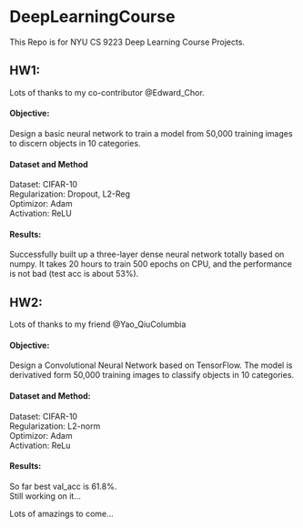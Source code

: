 # DeepLearningCourse  

This Repo is for NYU CS 9223 Deep Learning Course Projects.  


## HW1:   
Lots of thanks to my co-contributor @Edward_Chor.   
#### Objective:   
Design a basic neural network to train a model from 50,000 training images to discern objects in 10 categories.  
#### Dataset and Method
Dataset: CIFAR-10  
Regularization: Dropout, L2-Reg  
Optimizor: Adam  
Activation: ReLU


#### Results:
Successfully built up a three-layer dense neural network totally based on numpy. It takes 20 hours to train 500 epochs on CPU, and the performance is not bad (test acc is about 53%).  

## HW2:
Lots of thanks to my friend @Yao_QiuColumbia
#### Objective:
Design a Convolutional Neural Network based on TensorFlow. The model is derivatived form 50,000 training images to classify objects in 10 categories.
#### Dataset and Method:
Dataset: CIFAR-10  
Regularization: L2-norm  
Optimizor: Adam  
Activation: ReLu  
#### Results:  
So far best val_acc is 61.8%.  
Still working on it...  




Lots of amazings to come...
